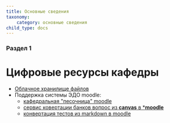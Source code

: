 ```yaml
---
title: Основные сведения
taxonomy:
    category: основные сведения
child_type: docs
---
```


### Раздел 1

# Цифровые ресурсы кафедры
- [Облачное хранилище файлов](https://files.kik-misis.ru/)
- Поддержка системы ЭДО moodle:
    - [кафедральная "песочница" moodle](https://study.garpix.com/)
    - [сервис ковертации банков вопрос из **canvas** в ***moodle**](https://user.lipers24.ru/u/misis.quiz.transform)
    - [конвертация тестов из markdown в moodle](https://user.lipers24.ru/u/misis.quiz.md-to-moodle)
